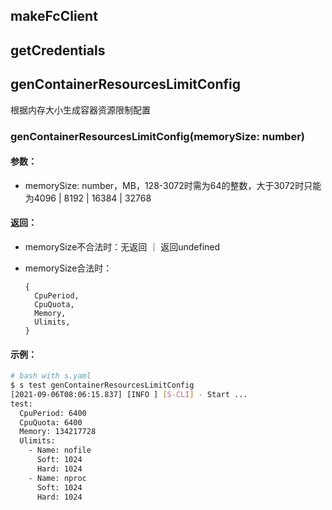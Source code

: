 ## makeFcClient



## getCredentials



## genContainerResourcesLimitConfig

根据内存大小生成容器资源限制配置

### genContainerResourcesLimitConfig(memorySize: number)

#### 参数：

- memorySize: number，MB，128-3072时需为64的整数，大于3072时只能为4096 | 8192 | 16384 | 32768

#### 返回：

- memorySize不合法时：无返回 ｜ 返回undefined

- memorySize合法时：

  ```tsx
  {
    CpuPeriod,
    CpuQuota,
    Memory,
    Ulimits,
  }
  ```

#### 示例：

```bash
# bash with s.yaml
$ s test genContainerResourcesLimitConfig
[2021-09-06T08:06:15.837] [INFO ] [S-CLI] - Start ...
test:
  CpuPeriod: 6400
  CpuQuota: 6400
  Memory: 134217728
  Ulimits:
    - Name: nofile
      Soft: 1024
      Hard: 1024
    - Name: nproc
      Soft: 1024
      Hard: 1024
```

